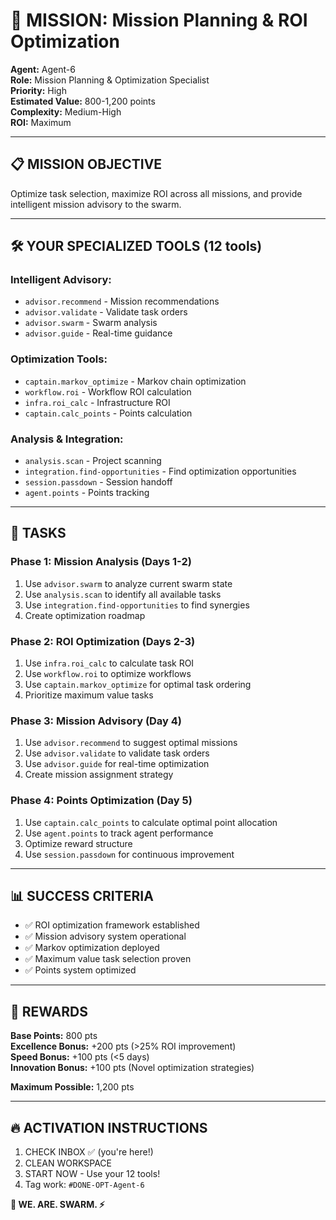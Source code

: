 # 🎯 MISSION: Mission Planning & ROI Optimization

**Agent:** Agent-6  
**Role:** Mission Planning & Optimization Specialist  
**Priority:** High  
**Estimated Value:** 800-1,200 points  
**Complexity:** Medium-High  
**ROI:** Maximum

---

## 📋 MISSION OBJECTIVE

Optimize task selection, maximize ROI across all missions, and provide intelligent mission advisory to the swarm.

---

## 🛠️ YOUR SPECIALIZED TOOLS (12 tools)

### **Intelligent Advisory:**
- `advisor.recommend` - Mission recommendations
- `advisor.validate` - Validate task orders
- `advisor.swarm` - Swarm analysis
- `advisor.guide` - Real-time guidance

### **Optimization Tools:**
- `captain.markov_optimize` - Markov chain optimization
- `workflow.roi` - Workflow ROI calculation
- `infra.roi_calc` - Infrastructure ROI
- `captain.calc_points` - Points calculation

### **Analysis & Integration:**
- `analysis.scan` - Project scanning
- `integration.find-opportunities` - Find optimization opportunities
- `session.passdown` - Session handoff
- `agent.points` - Points tracking

---

## 🎯 TASKS

### **Phase 1: Mission Analysis (Days 1-2)**
1. Use `advisor.swarm` to analyze current swarm state
2. Use `analysis.scan` to identify all available tasks
3. Use `integration.find-opportunities` to find synergies
4. Create optimization roadmap

### **Phase 2: ROI Optimization (Days 2-3)**
1. Use `infra.roi_calc` to calculate task ROI
2. Use `workflow.roi` to optimize workflows
3. Use `captain.markov_optimize` for optimal task ordering
4. Prioritize maximum value tasks

### **Phase 3: Mission Advisory (Day 4)**
1. Use `advisor.recommend` to suggest optimal missions
2. Use `advisor.validate` to validate task orders
3. Use `advisor.guide` for real-time optimization
4. Create mission assignment strategy

### **Phase 4: Points Optimization (Day 5)**
1. Use `captain.calc_points` to calculate optimal point allocation
2. Use `agent.points` to track agent performance
3. Optimize reward structure
4. Use `session.passdown` for continuous improvement

---

## 📊 SUCCESS CRITERIA

- ✅ ROI optimization framework established
- ✅ Mission advisory system operational
- ✅ Markov optimization deployed
- ✅ Maximum value task selection proven
- ✅ Points system optimized

---

## 🎁 REWARDS

**Base Points:** 800 pts  
**Excellence Bonus:** +200 pts (>25% ROI improvement)  
**Speed Bonus:** +100 pts (<5 days)  
**Innovation Bonus:** +100 pts (Novel optimization strategies)

**Maximum Possible:** 1,200 pts

---

## 🔥 ACTIVATION INSTRUCTIONS

1. CHECK INBOX ✅ (you're here!)
2. CLEAN WORKSPACE
3. START NOW - Use your 12 tools!
4. Tag work: `#DONE-OPT-Agent-6`

**🐝 WE. ARE. SWARM. ⚡**

